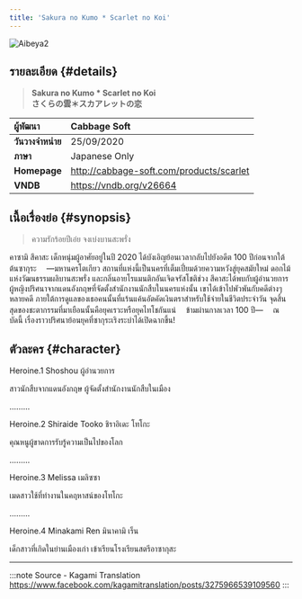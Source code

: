 ```yaml
---
title: 'Sakura no Kumo * Scarlet no Koi'
---
```


![Aibeya2](/img/visualnovel/preview/aibeya2.jpeg)

## รายละเอียด {#details}

> **Sakura no Kumo * Scarlet no Koi**  
> **さくらの雲＊スカアレットの恋**

| ผู้พัฒนา | Cabbage Soft |
| :---- | :---- |
| **วันวางจำหน่าย** | 25/09/2020 |
| **ภาษา** | Japanese Only |
| **Homepage** | http://cabbage-soft.com/products/scarlet |
| **VNDB** | https://vndb.org/v26664 |

## เนื้อเรื่องย่อ {#synopsis}

> ความรักร้อยปีเอ๋ย จงเบ่งบานสะพรั่ง

คาซามิ สึคาสะ เด็กหนุ่มผู้อาศัยอยู่ในปี 2020 ได้บังเอิญย้อนเวลากลับไปยังอดีต 100 ปีก่อนจากใต้ต้นซากุระ
　—มหานครโตเกียว
สถานที่แห่งนี้เป็นนครที่เต็มเปี่ยมด้วยความหวังสู่ยุคสมัยใหม่ ดอกไม้แห่งวัฒนธรรมผลิบานสะพรั่ง และกลิ่นอายโรแมนติกอันเจิดจรัสโชติช่วง
สึคาสะได้พบกับผู้อำนวยการ ผู้หญิงปริศนาจากแดนอังกฤษที่จัดตั้งสำนักงานนักสืบในนครแห่งนั้น
เขาได้เข้าไปพัวพันกับคดีต่างๆ หลายคดี ภายใต้การดูแลของเธอคนนั้นที่แร้นแค้นอัตคัดเงินตราสำหรับใช้จ่ายในชีวิตประจำวัน
จุดสิ้นสุดของชะตากรรมที่มาเยือนนั้นคือยุคเรวะหรือยุคไทโชกันแน่
　ข้ามผ่านกาลเวลา 100 ปี—
　ณ บัดนี้ เรื่องราวปริศนาย้อนยุคที่ซากุระเริงระบำได้เปิดฉากขึ้น!

## ตัวละคร {#character}

Heroine.1
Shoshou
ผู้อำนวยการ

สาวนักสืบจากแดนอังกฤษ
ผู้จัดตั้งสำนักงานนักสืบในเมือง

.........

Heroine.2
Shiraide Tooko
ชิราอิเดะ โทโกะ

คุณหนูผู้ขาดการรับรู้ความเป็นไปของโลก

.........

Heroine.3
Melissa
เมลิซซา

เมดสาวใช้ที่ทำงานในคฤหาสน์ของโทโกะ

.........

Heroine.4
Minakami Ren
มินาคามิ เร็น

เด็กสาวที่เกิดในย่านเมืองเก่า
เข้าเรียนโรงเรียนสตรีอาซากุสะ

---
:::note Source - Kagami Translation
https://www.facebook.com/kagamitranslation/posts/3275966539109560
:::